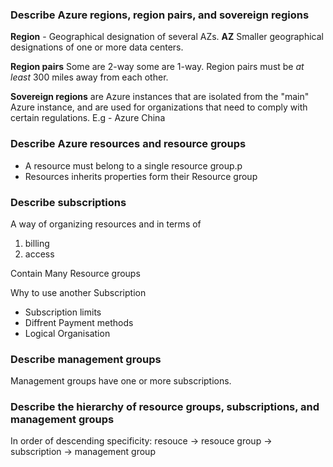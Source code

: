 ### Describe Azure regions, region pairs, and sovereign regions

**Region** - Geographical designation of several AZs. 
**AZ** Smaller geographical designations of one or more data centers. 

**Region pairs**
Some are 2-way some are 1-way.
Region pairs must be _at least_ 300 miles away from each other.  

**Sovereign regions** are Azure instances that are isolated from the "main" Azure instance, and are used for organizations that need to comply with certain regulations. E.g - Azure China


### Describe Azure resources and resource groups
- A resource must belong to a single resource group.p
- Resources inherits properties form their Resource group
  
### Describe subscriptions
A way of organizing resources and in terms of 
1. billing
2. access

Contain Many Resource groups

Why to use another Subscription
- Subscription limits
- Diffrent Payment methods
- Logical Organisation

### Describe management groups
Management groups have one or more subscriptions.

### Describe the hierarchy of resource groups, subscriptions, and management groups
In order of descending specificity:
resouce -> resouce group -> subscription -> management group
